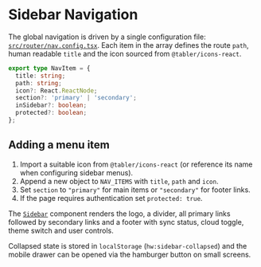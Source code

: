# Sidebar Navigation

The global navigation is driven by a single configuration file: [`src/router/nav.config.tsx`](../src/router/nav.config.tsx).
Each item in the array defines the route `path`, human readable `title` and the icon sourced from `@tabler/icons-react`.

```ts
export type NavItem = {
  title: string;
  path: string;
  icon?: React.ReactNode;
  section?: 'primary' | 'secondary';
  inSidebar?: boolean;
  protected?: boolean;
};
```

## Adding a menu item

1. Import a suitable icon from `@tabler/icons-react` (or reference its name when configuring sidebar menus).
2. Append a new object to `NAV_ITEMS` with `title`, `path` and `icon`.
3. Set `section` to `"primary"` for main items or `"secondary"` for footer links.
4. If the page requires authentication set `protected: true`.

The [`Sidebar`](../src/layout/Sidebar.jsx) component renders the logo, a divider, all primary links followed by secondary links and a footer with sync status, cloud toggle, theme switch and user controls.

Collapsed state is stored in `localStorage` (`hw:sidebar-collapsed`) and the mobile drawer can be opened via the hamburger button on small screens.
